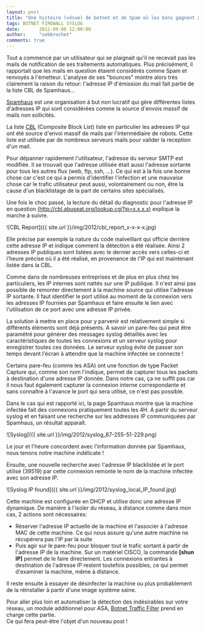 ```yaml
---
layout: post
title: "Une histoire (vécue) de botnet et de Spam où les bons gagnent à la fin"
tags: BOTNET FIREWALL SYSLOG
date:       2012-09-06 12:00:00
author:     "sebbrochet"
comments: true
---
```


Tout a commencé par un utilisateur qui se plaignait qu'il ne recevait pas les mails de notification de ses traitements automatiques. Plus précisément, il rapportait que les mails en question étaient considérés comme Spam et renvoyés à l'émetteur. L'analyse de ses "bounces" montre alors très clairement la raison du retour: l'adresse IP d'émission du mail fait partie de la liste CBL de Spamhaus...  

[Spamhaus](http://www.spamhaus.org/) est une organisation à but non lucratif qui gère différentes listes d'adresses IP qui sont considérées comme la source d'envois massif de mails non sollicités.  

La liste [CBL](http://cbl.abuseat.org/) (Composite Block List) liste en particulier les adresses IP qui ont été source d'envoi massif de mails par l'intermédiaire de robots. Cette liste est utilisée par de nombreux serveurs mails pour valider la reception d'un mail.  

Pour dépanner rapidement l'utilisateur, l'adresse du serveur SMTP est modifiée. Il se trouvait que l'adresse utilisée était aussi l'adresse sortante pour tous les autres flux (web, ftp, ssh, ...). Ce qui est à la fois une bonne chose car c'est ce qui a permis d'identifier l'infection et une mauvaise chose car le trafic utilisateur peut aussi, volontairement ou non, être la cause d'un blacklistage de la part de certains sites spécialisés.  

Une fois le choc passé, la lecture du détail du diagnostic pour l'adresse IP en question [(http://cbl.abuseat.org/lookup.cgi?ip=x.x.x.x)](http://cbl.abuseat.org/lookup.cgi?ip=x.x.x.x) explique la marche à suivre.  

![CBL Report]({{ site.url }}/img/2012/cbl_report_x-x-x-x.jpg)

Elle précise par exemple la nature du code malveillant qui officie derrière cette adresse IP et indique comment la détection a été réalisée. Ainsi 2 adresses IP publiques sont listées avec le dernier accès vers celles-ci et l'heure précise où il a été réalisé, en provenance de l'IP qui est maintenant listée dans la CBL.  

Comme dans de nombreuses entreprises et de plus en plus chez les particuliers, les IP internes sont nattés sur une IP publique. Il n'est ainsi pas possible de remonter directement à la machine source qui utilise l'adresse IP sortante. Il faut identifier le port utilisé au moment de la connexion vers les adresses IP fournies par Spamhaus et faire ensuite le lien avec l'utilisation de ce port avec une adresse IP privée.  

La solution à mettre en place pour y parvenir est relativement simple si différents éléments sont déjà présents. A savoir un pare-feu qui peut être paramétré pour générer des messages syslog détaillés avec les caractéristiques de toutes les connexions et un serveur syslog pour enregistrer toutes ces données. Le serveur syslog évite de passer son temps devant l'écran à attendre que la machine infectée se connecte !  

Certains pare-feu (comme les ASA) ont une fonction de type Packet Capture qui, comme son nom l'indique, permet de capturer tous les packets à destination d'une adresse IP donnée. Dans notre cas, ça ne suffit pas car il nous faut également capturer la connexion interne correspondante et sans connaître à l'avance le port qui sera utilisé, ce n'est pas possible.  

Dans le cas qui est rapporté ici, la page Spamhaus montre que la machine infectée fait des connexions pratiquement toutes les 4H. A partir du serveur syslog et en faisant une recherche sur les addresses IP communiquées par Spamhaus, un résultat apparaît.  

![Syslog]({{ site.url }}/img/2012/syslog_87-255-51-229.png)

Le jour et l'heure concordent avec l'information donnée par Spamhaus, nous tenons notre machine indélicate !  

Ensuite, une nouvelle recherche avec l'adresse IP blacklistée et le port utilisé (39519) par cette connexion remonte le nom de la machine infectée avec son adresse IP.  

![Syslog IP found]({{ site.url }}/img/2012/syslog_local_IP_found.jpg)

Cette machine est configurée en DHCP et utilise donc une adresse IP dynamique. De manière à l'isoler du réseau, à distance comme dans mon cas, 2 actions sont nécessaires:  

* Réserver l'adresse IP actuelle de la machine et l'associer à l'adresse MAC de cette machine. Ce qui nous assure qu'une autre machine ne récupérera pas l'IP par la suite
* Puis agir sur le pare-feu pour bloquer tout le trafic sortant à partir de l'adresse IP de la machine. Sur un matériel CISCO, la commande **[shun IP]** permet de le faire directement. Les connexions entrantes à destination de l'adresse IP restent toutefois possibles, ce qui permet d'examiner la machine, même à distance.

Il reste ensuite à essayer de désinfecter la machine ou plus probablement de la réinstaller à partir d'une image système saine.  

Pour aller plus loin et automatiser la détection des indésirables sur votre réseau, un module additionnel pour ASA, [Botnet Traffic Filter](http://www.cisco.com/en/US/prod/vpndevc/ps6032/ps6094/ps6120/botnet_index.html) prend en charge cette partie.  
Ce qui fera peut-être l'objet d'un nouveau post !  